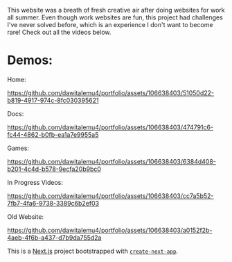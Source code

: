 This website was a breath of fresh creative air after doing websites for work all summer. Even though work websites are fun, this project had challenges I've never solved before, which is an experience I don't want to become rare! Check out all the videos below.

# Demos:

Home:

https://github.com/dawitalemu4/portfolio/assets/106638403/51050d22-b819-4917-974c-8fc030395621

Docs:

https://github.com/dawitalemu4/portfolio/assets/106638403/474791c6-fc44-4862-b0fb-ea1a7e9955a5

Games:

https://github.com/dawitalemu4/portfolio/assets/106638403/6384d408-b201-4c4d-b578-9ecfa20b9bc0


In Progress Videos:

https://github.com/dawitalemu4/portfolio/assets/106638403/cc7a5b52-7fb7-4fa6-9738-3389c6b2ef03


Old Website:

https://github.com/dawitalemu4/portfolio/assets/106638403/a0152f2b-4aeb-4f6b-a437-d7b9da755d2a



This is a [Next.js](https://nextjs.org/) project bootstrapped with [`create-next-app`](https://github.com/vercel/next.js/tree/canary/packages/create-next-app).
